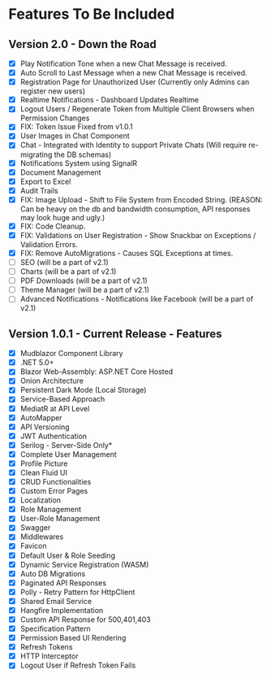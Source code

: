 # Features To Be Included

## Version 2.0 - Down the Road

- [x] Play Notification Tone when a new Chat Message is received.
- [x] Auto Scroll to Last Message when a new Chat Message is received.
- [x] Registration Page for Unauthorized User (Currently only Admins can register new users)
- [x] Realtime Notifications - Dashboard Updates Realtime
- [x] Logout Users / Regenerate Token from Multiple Client Browsers when Permission Changes
- [x] FIX: Token Issue Fixed from v1.0.1
- [x] User Images in Chat Component
- [x] Chat - Integrated with Identity to support Private Chats (Will require re-migrating the DB schemas)
- [x] Notifications System using SignalR
- [x] Document Management
- [x] Export to Excel
- [x] Audit Trails
- [x] FIX: Image Upload - Shift to File System from Encoded String. (REASON: Can be heavy on the db and bandwidth consumption, API responses may look huge and ugly.)
- [x] FIX: Code Cleanup.
- [x] FIX: Validations on User Registration - Show Snackbar on Exceptions / Validation Errors.
- [x] FIX: Remove AutoMigrations - Causes SQL Exceptions at times.
- [ ] SEO (will be a part of v2.1)
- [ ] Charts (will be a part of v2.1)
- [ ] PDF Downloads (will be a part of v2.1)
- [ ] Theme Manager (will be a part of v2.1)
- [ ] Advanced Notifications - Notifications like Facebook (will be a part of v2.1)

## Version 1.0.1 - Current Release - Features

- [x] Mudblazor Component Library
- [x] .NET 5.0+
- [x] Blazor Web-Assembly: ASP.NET Core Hosted
- [x] Onion Architecture
- [x] Persistent Dark Mode (Local Storage)
- [x] Service-Based Approach
- [x] MediatR at API Level
- [x] AutoMapper
- [x] API Versioning
- [x] JWT Authentication
- [x] Serilog - Server-Side Only*
- [x] Complete User Management
- [x] Profile Picture
- [x] Clean Fluid UI
- [x] CRUD Functionalities
- [x] Custom Error Pages
- [x] Localization
- [x] Role Management
- [x] User-Role Management
- [x] Swagger
- [x] Middlewares
- [x] Favicon
- [x] Default User & Role Seeding
- [x] Dynamic Service Registration (WASM)
- [x] Auto DB Migrations
- [x] Paginated API Responses
- [x] Polly - Retry Pattern for HttpClient
- [x] Shared Email Service
- [x] Hangfire Implementation
- [x] Custom API Response for 500,401,403
- [x] Specification Pattern
- [x] Permission Based UI Rendering
- [x] Refresh Tokens
- [x] HTTP Interceptor
- [x] Logout User if Refresh Token Fails